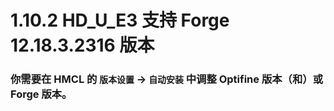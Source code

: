 # 1.10.2 HD_U_E3 支持 Forge 12.18.3.2316 版本

### 你需要在 HMCL 的 `版本设置` -> `自动安装` 中调整 Optifine 版本（和）或 Forge 版本。
